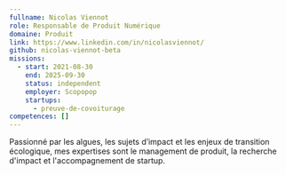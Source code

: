 ```yaml
---
fullname: Nicolas Viennot
role: Responsable de Produit Numérique
domaine: Produit
link: https://www.linkedin.com/in/nicolasviennot/
github: nicolas-viennot-beta
missions:
  - start: 2021-08-30
    end: 2025-09-30
    status: independent
    employer: Scopopop
    startups:
      - preuve-de-covoiturage
competences: []
---
```

Passionné par les algues, les sujets d’impact et les enjeux de transition écologique, mes expertises sont le management de produit, la recherche d'impact et l'accompagnement de startup.